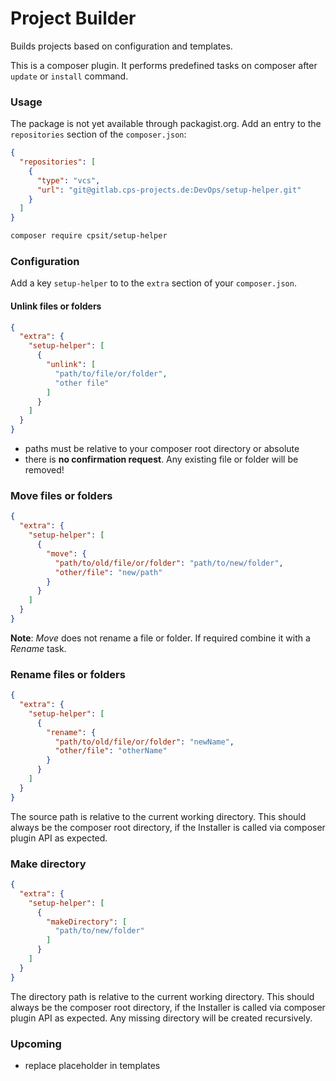 Project Builder
===============

Builds projects based on configuration and templates.

This is a composer plugin. It performs predefined tasks on composer after `update` or `install` command.

### Usage
The package is not yet available through packagist.org. Add an entry to the `repositories` section of the `composer.json`:
```json
{
  "repositories": [
    {
      "type": "vcs",
      "url": "git@gitlab.cps-projects.de:DevOps/setup-helper.git"
    }
  ]
}
```
```bash
composer require cpsit/setup-helper
```

### Configuration

Add a key `setup-helper` to to the `extra` section of your `composer.json`.

#### Unlink files or folders
```json
{
  "extra": {
    "setup-helper": [
      {
        "unlink": [
          "path/to/file/or/folder",
          "other file"
        ]
      }
    ]
  }
}
```

* paths must be relative to your composer root directory or absolute
* there is **no confirmation request**. Any existing file or folder will be removed!


### Move files or folders
```json
{
  "extra": {
    "setup-helper": [
      {
        "move": {
          "path/to/old/file/or/folder": "path/to/new/folder",
          "other/file": "new/path"
        }
      }
    ]
  }
}
```
**Note**: _Move_ does not rename a file or folder. If required combine it with a _Rename_ task. 

### Rename files or folders
```json
{
  "extra": {
    "setup-helper": [
      {
        "rename": {
          "path/to/old/file/or/folder": "newName",
          "other/file": "otherName"
        }
      }
    ]
  }
}
```
The source path is relative to the current working directory. This should always be the composer root directory, if the Installer is called via composer plugin API as expected.

### Make directory
```json
{
  "extra": {
    "setup-helper": [
      {
        "makeDirectory": [
          "path/to/new/folder"
        ]
      }
    ]
  }
}
```
The directory path is relative to the current working directory. This should always be the composer root directory, if the Installer is called via composer plugin API as expected.
Any missing directory will be created recursively.

### Upcoming
* replace placeholder in templates
